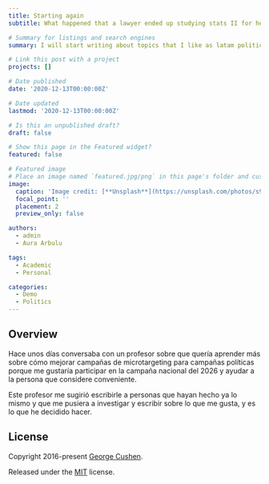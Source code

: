 ```yaml
---
title: Starting again
subtitle: What happened that a lawyer ended up studying stats II for her master degree.

# Summary for listings and search engines
summary: I will start writing about topics that I like as latam politics, decentralization, football, political campaigns and women in tech.

# Link this post with a project
projects: []

# Date published
date: '2020-12-13T00:00:00Z'

# Date updated
lastmod: '2020-12-13T00:00:00Z'

# Is this an unpublished draft?
draft: false

# Show this page in the Featured widget?
featured: false

# Featured image
# Place an image named `featured.jpg/png` in this page's folder and customize its options here.
image:
  caption: 'Image credit: [**Unsplash**](https://unsplash.com/photos/s9CC2SKySJM)'
  focal_point: ''
  placement: 2
  preview_only: false

authors:
  - admin
  - Aura Arbulu

tags:
  - Academic
  - Personal

categories:
  - Demo
  - Politics
---
```


## Overview

Hace unos días conversaba con un profesor sobre que quería aprender más sobre cómo mejorar campañas de microtargeting para campañas políticas porque me gustaría participar en la campaña nacional del 2026 y ayudar a la persona que considere conveniente.

Este profesor me sugirió escribirle a personas que hayan hecho ya lo mismo y que me pusiera a investigar y escribir sobre lo que me gusta, y es lo que he decidido hacer.


## License

Copyright 2016-present [George Cushen](https://georgecushen.com).

Released under the [MIT](https://github.com/wowchemy/wowchemy-hugo-themes/blob/master/LICENSE.md) license.
